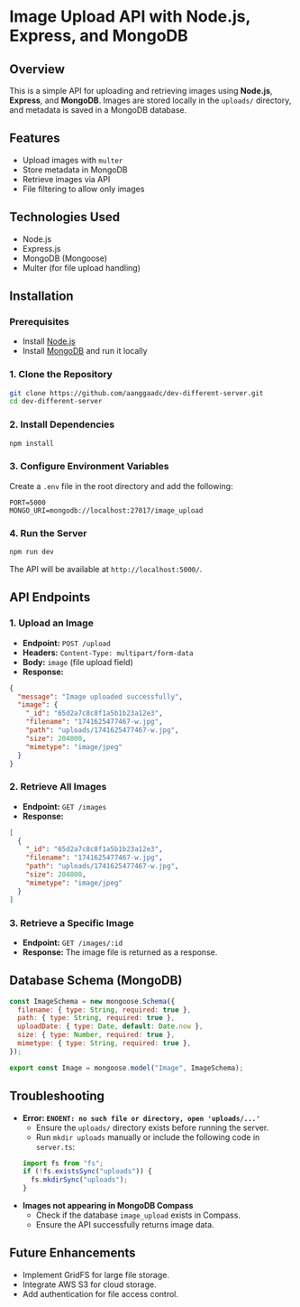 # Image Upload API with Node.js, Express, and MongoDB

## Overview
This is a simple API for uploading and retrieving images using **Node.js**, **Express**, and **MongoDB**. Images are stored locally in the `uploads/` directory, and metadata is saved in a MongoDB database.

## Features
- Upload images with `multer`
- Store metadata in MongoDB
- Retrieve images via API
- File filtering to allow only images

## Technologies Used
- Node.js
- Express.js
- MongoDB (Mongoose)
- Multer (for file upload handling)

## Installation
### Prerequisites
- Install [Node.js](https://nodejs.org/)
- Install [MongoDB](https://www.mongodb.com/try/download/community) and run it locally

### 1. Clone the Repository
```sh
git clone https://github.com/aanggaadc/dev-different-server.git
cd dev-different-server
```

### 2. Install Dependencies
```sh
npm install
```

### 3. Configure Environment Variables
Create a `.env` file in the root directory and add the following:
```env
PORT=5000
MONGO_URI=mongodb://localhost:27017/image_upload
```

### 4. Run the Server
```sh
npm run dev
```
The API will be available at `http://localhost:5000/`.

## API Endpoints
### 1. Upload an Image
- **Endpoint:** `POST /upload`
- **Headers:** `Content-Type: multipart/form-data`
- **Body:** `image` (file upload field)
- **Response:**
```json
{
  "message": "Image uploaded successfully",
  "image": {
    "_id": "65d2a7c8c8f1a5b1b23a12e3",
    "filename": "1741625477467-w.jpg",
    "path": "uploads/1741625477467-w.jpg",
    "size": 204800,
    "mimetype": "image/jpeg"
  }
}
```

### 2. Retrieve All Images
- **Endpoint:** `GET /images`
- **Response:**
```json
[
  {
    "_id": "65d2a7c8c8f1a5b1b23a12e3",
    "filename": "1741625477467-w.jpg",
    "path": "uploads/1741625477467-w.jpg",
    "size": 204800,
    "mimetype": "image/jpeg"
  }
]
```

### 3. Retrieve a Specific Image
- **Endpoint:** `GET /images/:id`
- **Response:**
The image file is returned as a response.

## Database Schema (MongoDB)
```js
const ImageSchema = new mongoose.Schema({
  filename: { type: String, required: true },
  path: { type: String, required: true },
  uploadDate: { type: Date, default: Date.now },
  size: { type: Number, required: true },
  mimetype: { type: String, required: true },
});

export const Image = mongoose.model("Image", ImageSchema);
```

## Troubleshooting
- **Error: `ENOENT: no such file or directory, open 'uploads/...'`**
  - Ensure the `uploads/` directory exists before running the server.
  - Run `mkdir uploads` manually or include the following code in `server.ts`:
  ```js
  import fs from "fs";
  if (!fs.existsSync("uploads")) {
    fs.mkdirSync("uploads");
  }
  ```
- **Images not appearing in MongoDB Compass**
  - Check if the database `image_upload` exists in Compass.
  - Ensure the API successfully returns image data.

## Future Enhancements
- Implement GridFS for large file storage.
- Integrate AWS S3 for cloud storage.
- Add authentication for file access control.
